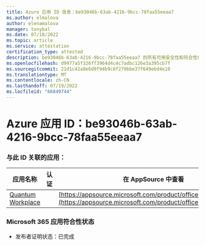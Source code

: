 ```yaml
---
title: Azure 应用 ID 信息：be93046b-63ab-4216-9bcc-78faa55eeaa7
ms.author: elmalova
author: elenamalova
manager: tonybal
ms.date: 07/18/2022
ms.topic: article
ms.service: attestation
certification_type: attested
description: be93046b-63ab-4216-9bcc-78faa55eeaa7 的所有可用安全性和符合性信息。
ms.openlocfilehash: d9977a5f326ff3964d4c4c7adbc126e3a395cb7f
ms.sourcegitcommit: 21d1c42a8e6d9f94b9c8f279bbe37f649ebd4e10
ms.translationtype: MT
ms.contentlocale: zh-CN
ms.lasthandoff: 07/19/2022
ms.locfileid: "66849744"
---
```

# <a name="azure-app-id-be93046b-63ab-4216-9bcc-78faa55eeaa7"></a>Azure 应用 ID：be93046b-63ab-4216-9bcc-78faa55eeaa7


### <a name="apps-associated-with-this-id"></a>与此 ID 关联的应用：
| **应用名称** | **认证** | **在 AppSource 中查看** |
|--------------|---------------|-----------------------|
| [Quantum Workplace](../forward/WA104381747.md) |  | [https://appsource.microsoft.com/product/office/WA104381747](https://appsource.microsoft.com/product/office/WA104381747) |

### <a name="microsoft-365-app-compliance-status"></a>Microsoft 365 应用符合性状态
- 发布者证明状态：已完成
